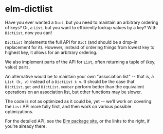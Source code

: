 # elm-dictlist

Have you ever wanted a `Dict`, but you need to maintain an arbitrary
ordering of keys? Or, a `List`, but you want to efficiently lookup values
by a key? With `DictList`, now you can!

`DictList` implements the full API for `Dict` (and should be a drop-in
replacement for it). However, instead of ordering things from lowest
key to highest key, it allows for an arbitrary ordering.

We also implement parts of the API for `List`, often returning a tuple
of (key, value) pairs.

An alternative would be to maintain your own "association list" -- that is,
a `List (k, v)` instead of a `DictList k v`. It should be the case that
`DictList.get` and `DictList.member` perform better than the equivalent
operations on an association list, but other functions may be slower.

The code is not as optimized as it could be, yet -- we'll work on covering
the `List` API more fully first, and then work on various possible optimizations.

For the detailed API, see the
[Elm package site](http://package.elm-lang.org/packages/gizra/elm-dict-list/latest),
or the links to the right, if you're already there.
